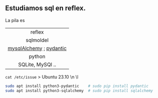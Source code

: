 ## Estudiamos sql en reflex.

La pila es 

|                                                                                                                       |
|:---------------------------------------------------------------------------------------------------------------------:|
|                                                        reflex                                                         |
|                                                       sqlmoldel                                                       |
| [mysqlAlchemy](https://docs.sqlalchemy.org/en/20/tutorial/index.html) ; [pydantic](https://docs.pydantic.dev/latest/) |
|                                                        python                                                         |
|                                                   SQLite, MySQl ..                                                    |


`cat /etc/issue` > Ubuntu 23.10 \n \l

```bash
sudo apt install python3-pydantic    # sudo pip install pydantic
sudo apt install python3-sqlalchemy  # sudo pip install sqlalchemy

